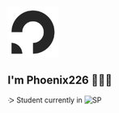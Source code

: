 <img src="phoenix226logo.png" alt="Phoenix226 logo" width="100"/>

## I'm Phoenix226 👋🧑‍💻
ᑀ Student currently in <img src="https://instagram.fsin14-1.fna.fbcdn.net/v/t51.2885-19/281347394_1088642448386633_7565011052557590429_n.jpg?_nc_ht=instagram.fsin14-1.fna.fbcdn.net&_nc_cat=105&_nc_ohc=LbnoCbcaFUAQ7kNvgE2Uxf8&_nc_gid=312c182d675b49e2adba6fe9861829b7&edm=AFg4Q8wBAAAA&ccb=7-5&oh=00_AYArzI-qU7QreBIk0KTa9GgZUM5KyQ2TDbpzyTZtuOsTyg&oe=66E4DC43&_nc_sid=0b30b7)](https://instagram.fsin14-1.fna.fbcdn.net/v/t51.2885-19/281347394_1088642448386633_7565011052557590429_n.jpg?_nc_ht=instagram.fsin14-1.fna.fbcdn.net&_nc_cat=105&_nc_ohc=LbnoCbcaFUAQ7kNvgE2Uxf8&edm=AFg4Q8wBAAAA&ccb=7-5&oh=00_AYCYSJRsxFXVMqsULQMQaCeYE8Nx_gFO6HAIVNB5PcNz7w&oe=66E4DC43&_nc_sid=0b30b7" alt="SP" width="50"/>

<!--
**Phoenix226gd/phoenix226gd** is a ✨ _special_ ✨ repository because its `README.md` (this file) appears on your GitHub profile.

Here are some ideas to get you started:

- 🔭 I’m currently working on ...
- 🌱 I’m currently learning ...
- 👯 I’m looking to collaborate on ...
- 🤔 I’m looking for help with ...
- 💬 Ask me about ...
- 📫 How to reach me: ...
- 😄 Pronouns: ...
- ⚡ Fun fact: ...
-->
